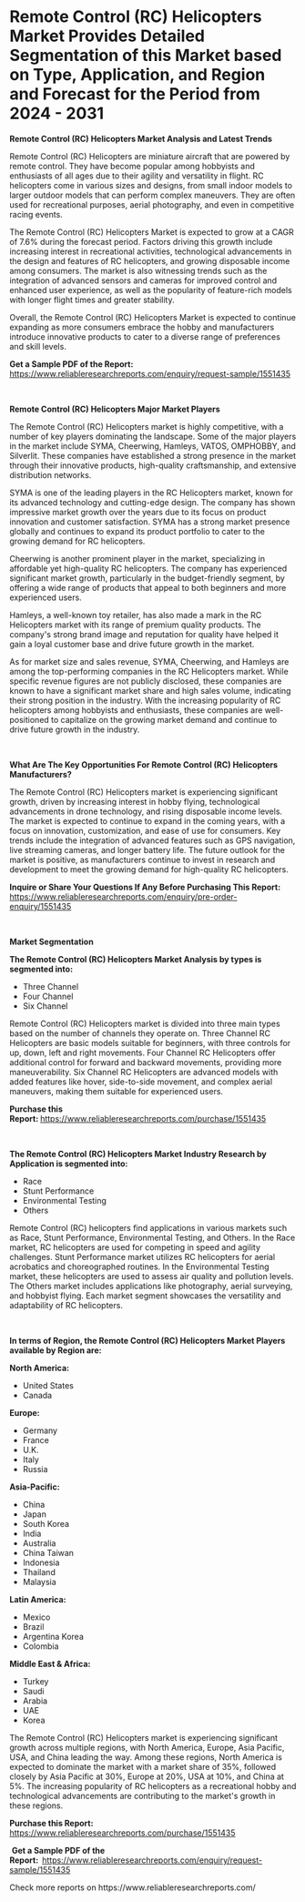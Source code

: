 <p><h1>Remote Control (RC) Helicopters Market Provides Detailed Segmentation of this Market based on Type, Application, and Region and Forecast for the Period from 2024 - 2031</h1></p><p><strong>Remote Control (RC) Helicopters Market Analysis and Latest Trends</strong></p>
<p><p>Remote Control (RC) Helicopters are miniature aircraft that are powered by remote control. They have become popular among hobbyists and enthusiasts of all ages due to their agility and versatility in flight. RC helicopters come in various sizes and designs, from small indoor models to larger outdoor models that can perform complex maneuvers. They are often used for recreational purposes, aerial photography, and even in competitive racing events.</p><p>The Remote Control (RC) Helicopters Market is expected to grow at a CAGR of 7.6% during the forecast period. Factors driving this growth include increasing interest in recreational activities, technological advancements in the design and features of RC helicopters, and growing disposable income among consumers. The market is also witnessing trends such as the integration of advanced sensors and cameras for improved control and enhanced user experience, as well as the popularity of feature-rich models with longer flight times and greater stability.</p><p>Overall, the Remote Control (RC) Helicopters Market is expected to continue expanding as more consumers embrace the hobby and manufacturers introduce innovative products to cater to a diverse range of preferences and skill levels.</p></p>
<p><strong>Get a Sample PDF of the Report:&nbsp;</strong> <a href="https://www.reliableresearchreports.com/enquiry/request-sample/1551435">https://www.reliableresearchreports.com/enquiry/request-sample/1551435</a></p>
<p>&nbsp;</p>
<p><strong>Remote Control (RC) Helicopters Major Market Players</strong></p>
<p><p>The Remote Control (RC) Helicopters market is highly competitive, with a number of key players dominating the landscape. Some of the major players in the market include SYMA, Cheerwing, Hamleys, VATOS, OMPHOBBY, and Silverlit. These companies have established a strong presence in the market through their innovative products, high-quality craftsmanship, and extensive distribution networks.</p><p>SYMA is one of the leading players in the RC Helicopters market, known for its advanced technology and cutting-edge design. The company has shown impressive market growth over the years due to its focus on product innovation and customer satisfaction. SYMA has a strong market presence globally and continues to expand its product portfolio to cater to the growing demand for RC helicopters.</p><p>Cheerwing is another prominent player in the market, specializing in affordable yet high-quality RC helicopters. The company has experienced significant market growth, particularly in the budget-friendly segment, by offering a wide range of products that appeal to both beginners and more experienced users.</p><p>Hamleys, a well-known toy retailer, has also made a mark in the RC Helicopters market with its range of premium quality products. The company's strong brand image and reputation for quality have helped it gain a loyal customer base and drive future growth in the market.</p><p>As for market size and sales revenue, SYMA, Cheerwing, and Hamleys are among the top-performing companies in the RC Helicopters market. While specific revenue figures are not publicly disclosed, these companies are known to have a significant market share and high sales volume, indicating their strong position in the industry. With the increasing popularity of RC helicopters among hobbyists and enthusiasts, these companies are well-positioned to capitalize on the growing market demand and continue to drive future growth in the industry.</p></p>
<p>&nbsp;</p>
<p><strong>What Are The Key Opportunities For Remote Control (RC) Helicopters Manufacturers?</strong></p>
<p><p>The Remote Control (RC) Helicopters market is experiencing significant growth, driven by increasing interest in hobby flying, technological advancements in drone technology, and rising disposable income levels. The market is expected to continue to expand in the coming years, with a focus on innovation, customization, and ease of use for consumers. Key trends include the integration of advanced features such as GPS navigation, live streaming cameras, and longer battery life. The future outlook for the market is positive, as manufacturers continue to invest in research and development to meet the growing demand for high-quality RC helicopters.</p></p>
<p><strong>Inquire or Share Your Questions If Any Before Purchasing This Report:</strong> <a href="https://www.reliableresearchreports.com/enquiry/pre-order-enquiry/1551435">https://www.reliableresearchreports.com/enquiry/pre-order-enquiry/1551435</a></p>
<p>&nbsp;</p>
<p><strong>Market Segmentation</strong></p>
<p><strong>The Remote Control (RC) Helicopters Market Analysis by types is segmented into:</strong></p>
<p><ul><li>Three Channel</li><li>Four Channel</li><li>Six Channel</li></ul></p>
<p><p>Remote Control (RC) Helicopters market is divided into three main types based on the number of channels they operate on. Three Channel RC Helicopters are basic models suitable for beginners, with three controls for up, down, left and right movements. Four Channel RC Helicopters offer additional control for forward and backward movements, providing more maneuverability. Six Channel RC Helicopters are advanced models with added features like hover, side-to-side movement, and complex aerial maneuvers, making them suitable for experienced users.</p></p>
<p><strong>Purchase this Report:&nbsp;</strong><a href="https://www.reliableresearchreports.com/purchase/1551435">https://www.reliableresearchreports.com/purchase/1551435</a></p>
<p>&nbsp;</p>
<p><strong>The Remote Control (RC) Helicopters Market Industry Research by Application is segmented into:</strong></p>
<p><ul><li>Race</li><li>Stunt Performance</li><li>Environmental Testing</li><li>Others</li></ul></p>
<p><p>Remote Control (RC) helicopters find applications in various markets such as Race, Stunt Performance, Environmental Testing, and Others. In the Race market, RC helicopters are used for competing in speed and agility challenges. Stunt Performance market utilizes RC helicopters for aerial acrobatics and choreographed routines. In the Environmental Testing market, these helicopters are used to assess air quality and pollution levels. The Others market includes applications like photography, aerial surveying, and hobbyist flying. Each market segment showcases the versatility and adaptability of RC helicopters.</p></p>
<p>&nbsp;</p>
<p><strong>In terms of Region, the Remote Control (RC) Helicopters Market Players available by Region are:</strong></p>
<p>
    <p> <strong> North America: </strong>
        <ul>
            <li>United States</li>
            <li>Canada</li>
        </ul>
        </p> 
    <p> <strong> Europe: </strong>
        <ul>
            <li>Germany</li>
            <li>France</li>
            <li>U.K.</li>
            <li>Italy</li>
            <li>Russia</li>
        </ul>
        </p> 
    <p> <strong> Asia-Pacific: </strong>
        <ul>
            <li>China</li>
            <li>Japan</li>
            <li>South Korea</li>
            <li>India</li>
            <li>Australia</li>
            <li>China Taiwan</li>
            <li>Indonesia</li>
            <li>Thailand</li>
            <li>Malaysia</li>
        </ul>
        </p> 
    <p> <strong> Latin America: </strong>
        <ul>
            <li>Mexico</li>
            <li>Brazil</li>
            <li>Argentina Korea</li>
            <li>Colombia</li>
        </ul>
        </p> 
    <p> <strong> Middle East & Africa: </strong>
        <ul>
            <li>Turkey</li>
            <li>Saudi</li>
            <li>Arabia</li>
            <li>UAE</li>
            <li>Korea</li>
        </ul>
    </p>
    </p>
<p><p>The Remote Control (RC) Helicopters market is experiencing significant growth across multiple regions, with North America, Europe, Asia Pacific, USA, and China leading the way. Among these regions, North America is expected to dominate the market with a market share of 35%, followed closely by Asia Pacific at 30%, Europe at 20%, USA at 10%, and China at 5%. The increasing popularity of RC helicopters as a recreational hobby and technological advancements are contributing to the market's growth in these regions.</p></p>
<p><strong>Purchase this Report: </strong><a href="https://www.reliableresearchreports.com/purchase/1551435">https://www.reliableresearchreports.com/purchase/1551435</a></p>
<p>&nbsp;<strong>Get a Sample PDF of the Report:&nbsp;&nbsp;</strong><a href="https://www.reliableresearchreports.com/enquiry/request-sample/1551435">https://www.reliableresearchreports.com/enquiry/request-sample/1551435</a></p>
<p><strong></strong></p>
<p>Check more reports on https://www.reliableresearchreports.com/</p>